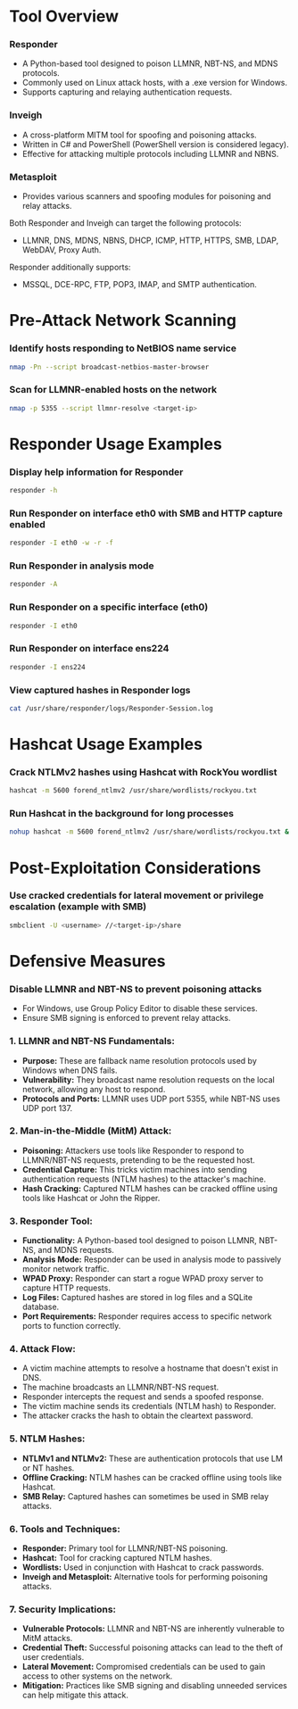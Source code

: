 
# Tool Overview

### Responder
- A Python-based tool designed to poison LLMNR, NBT-NS, and MDNS protocols.
- Commonly used on Linux attack hosts, with a .exe version for Windows.
- Supports capturing and relaying authentication requests.

### Inveigh
- A cross-platform MITM tool for spoofing and poisoning attacks.
- Written in C# and PowerShell (PowerShell version is considered legacy).
- Effective for attacking multiple protocols including LLMNR and NBNS.

### Metasploit
- Provides various scanners and spoofing modules for poisoning and relay attacks.

Both Responder and Inveigh can target the following protocols:
- LLMNR, DNS, MDNS, NBNS, DHCP, ICMP, HTTP, HTTPS, SMB, LDAP, WebDAV, Proxy Auth.

Responder additionally supports:
- MSSQL, DCE-RPC, FTP, POP3, IMAP, and SMTP authentication.

# Pre-Attack Network Scanning

### Identify hosts responding to NetBIOS name service
```bash
nmap -Pn --script broadcast-netbios-master-browser
```

### Scan for LLMNR-enabled hosts on the network
```bash
nmap -p 5355 --script llmnr-resolve <target-ip>
```

# Responder Usage Examples

### Display help information for Responder
```bash
responder -h
```

### Run Responder on interface eth0 with SMB and HTTP capture enabled
```bash
responder -I eth0 -w -r -f
```

### Run Responder in analysis mode
```bash
responder -A
```

### Run Responder on a specific interface (eth0)
```bash
responder -I eth0
```

### Run Responder on interface ens224
```bash
responder -I ens224
```

### View captured hashes in Responder logs
```bash
cat /usr/share/responder/logs/Responder-Session.log
```

# Hashcat Usage Examples

### Crack NTLMv2 hashes using Hashcat with RockYou wordlist
```bash
hashcat -m 5600 forend_ntlmv2 /usr/share/wordlists/rockyou.txt
```

### Run Hashcat in the background for long processes
```bash
nohup hashcat -m 5600 forend_ntlmv2 /usr/share/wordlists/rockyou.txt &
```

# Post-Exploitation Considerations

### Use cracked credentials for lateral movement or privilege escalation (example with SMB)
```bash
smbclient -U <username> //<target-ip>/share
```

# Defensive Measures

### Disable LLMNR and NBT-NS to prevent poisoning attacks
- For Windows, use Group Policy Editor to disable these services.
- Ensure SMB signing is enforced to prevent relay attacks.





### **1. LLMNR and NBT-NS Fundamentals:**

- **Purpose:** These are fallback name resolution protocols used by Windows when DNS fails.
- **Vulnerability:** They broadcast name resolution requests on the local network, allowing any host to respond.
- **Protocols and Ports:** LLMNR uses UDP port 5355, while NBT-NS uses UDP port 137.

### **2. Man-in-the-Middle (MitM) Attack:**

- **Poisoning:** Attackers use tools like Responder to respond to LLMNR/NBT-NS requests, pretending to be the requested host.
- **Credential Capture:** This tricks victim machines into sending authentication requests (NTLM hashes) to the attacker's machine.
- **Hash Cracking:** Captured NTLM hashes can be cracked offline using tools like Hashcat or John the Ripper.

### **3. Responder Tool:**

- **Functionality:** A Python-based tool designed to poison LLMNR, NBT-NS, and MDNS requests.
- **Analysis Mode:** Responder can be used in analysis mode to passively monitor network traffic.
- **WPAD Proxy:** Responder can start a rogue WPAD proxy server to capture HTTP requests.
- **Log Files:** Captured hashes are stored in log files and a SQLite database.
- **Port Requirements:** Responder requires access to specific network ports to function correctly.

### **4. Attack Flow:**

- A victim machine attempts to resolve a hostname that doesn't exist in DNS.
- The machine broadcasts an LLMNR/NBT-NS request.
- Responder intercepts the request and sends a spoofed response.
- The victim machine sends its credentials (NTLM hash) to Responder.
- The attacker cracks the hash to obtain the cleartext password.

### **5. NTLM Hashes:**

- **NTLMv1 and NTLMv2:** These are authentication protocols that use LM or NT hashes.
- **Offline Cracking:** NTLM hashes can be cracked offline using tools like Hashcat.
- **SMB Relay:** Captured hashes can sometimes be used in SMB relay attacks.

### **6. Tools and Techniques:**

- **Responder:** Primary tool for LLMNR/NBT-NS poisoning.
- **Hashcat:** Tool for cracking captured NTLM hashes.
- **Wordlists:** Used in conjunction with Hashcat to crack passwords.
- **Inveigh and Metasploit:** Alternative tools for performing poisoning attacks.

### **7. Security Implications:**

- **Vulnerable Protocols:** LLMNR and NBT-NS are inherently vulnerable to MitM attacks.
- **Credential Theft:** Successful poisoning attacks can lead to the theft of user credentials.
- **Lateral Movement:** Compromised credentials can be used to gain access to other systems on the network.
- **Mitigation:** Practices like SMB signing and disabling unneeded services can help mitigate this attack.